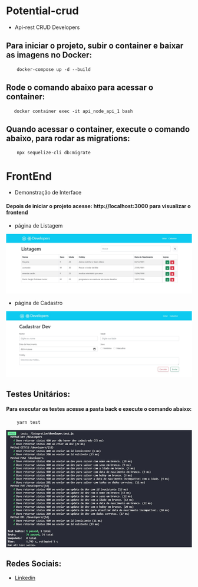 # Potential-crud

- Api-rest CRUD Developers 

## Para iniciar o projeto, subir o container e baixar as imagens no Docker:

```
    docker-compose up -d --build
```

## Rode o comando abaixo para acessar o container:

```
   docker container exec -it api_node_api_1 bash
```

## Quando acessar o container, execute o comando abaixo, para rodar as migrations:

```
    npx sequelize-cli db:migrate
```

# FrontEnd

- Demonstração de Interface

#### Depois de iniciar o projeto acesse: http://localhost:3000 para visualizar o frontend


   - página de Listagem


![](.gitHub/listagem.jpeg)


   - página de Cadastro


![](.gitHub/cadastro.jpeg)

## Testes Unitários:
#### Para executar os testes acesse a pasta back e execute o comando abaixo:

```
    yarn test
```

![](.gitHub/tests.jpeg)

## Redes Sociais:

- [Linkedin](https://www.linkedin.com/in/mario-prohman/)